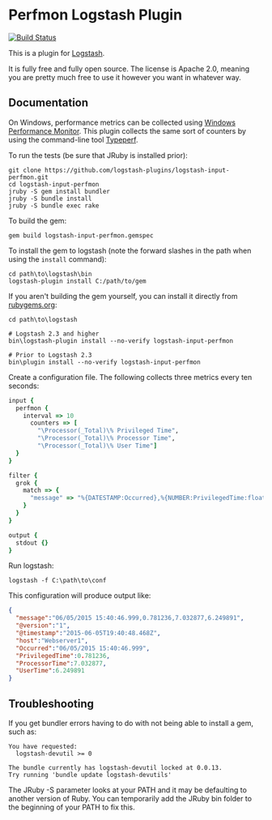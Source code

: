 # Perfmon Logstash Plugin

[![Build
Status](http://build-eu-00.elastic.co/view/LS%20Plugins/view/LS%20Inputs/job/logstash-plugin-input-perfmon-unit/badge/icon)](http://build-eu-00.elastic.co/view/LS%20Plugins/view/LS%20Inputs/job/logstash-plugin-input-perfmon-unit/)

This is a plugin for [Logstash](https://github.com/elastic/logstash).

It is fully free and fully open source. The license is Apache 2.0, meaning you are pretty much free to use it however you want in whatever way.

## Documentation

On Windows, performance metrics can be collected using [Windows Performance Monitor](https://technet.microsoft.com/en-us/library/cc749249.aspx).
This plugin collects the same sort of counters by using the command-line tool [Typeperf](https://technet.microsoft.com/en-us/library/bb490960.aspx).

To run the tests (be sure that JRuby is installed prior):
```
git clone https://github.com/logstash-plugins/logstash-input-perfmon.git
cd logstash-input-perfmon
jruby -S gem install bundler
jruby -S bundle install
jruby -S bundle exec rake
```

To build the gem:
```
gem build logstash-input-perfmon.gemspec
```

To install the gem to logstash (note the forward slashes in the path when using the `install` command):
```
cd path\to\logstash\bin
logstash-plugin install C:/path/to/gem
```

If you aren't building the gem yourself, you can install it directly from [rubygems.org](https://rubygems.org/gems/logstash-input-perfmon):
```
cd path\to\logstash

# Logstash 2.3 and higher
bin\logstash-plugin install --no-verify logstash-input-perfmon

# Prior to Logstash 2.3
bin\plugin install --no-verify logstash-input-perfmon
```
	
Create a configuration file. The following collects three metrics every ten seconds:
```ruby
input {
  perfmon {
	interval => 10 
	  counters => [
		"\Processor(_Total)\% Privileged Time",
		"\Processor(_Total)\% Processor Time", 
		"\Processor(_Total)\% User Time"]
  }
}

filter {
  grok {
	match => {
	  "message" => "%{DATESTAMP:Occurred},%{NUMBER:PrivilegedTime:float},%{NUMBER:ProcessorTime:float},%{NUMBER:UserTime:float}"
	}
  }
}

output {
  stdout {}
}
```

Run logstash:
```
logstash -f C:\path\to\conf
```

This configuration will produce output like:
```json
{
  "message":"06/05/2015 15:40:46.999,0.781236,7.032877,6.249891",
  "@version":"1",
  "@timestamp":"2015-06-05T19:40:48.468Z",
  "host":"Webserver1",
  "Occurred":"06/05/2015 15:40:46.999",
  "PrivilegedTime":0.781236,
  "ProcessorTime":7.032877,
  "UserTime":6.249891
}
```

## Troubleshooting

If you get bundler errors having to do with not being able to install a gem, such as:
```
You have requested:
  logstash-devutil >= 0
  
The bundle currently has logstash-devutil locked at 0.0.13.
Try running 'bundle update logstash-devutils'
```
The JRuby -S parameter looks at your PATH and it may be defaulting to another version of Ruby. 
You can temporarily add the JRuby bin folder to the beginning of your PATH to fix this.